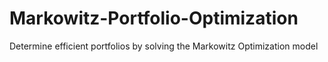 # Markowitz-Portfolio-Optimization
Determine efficient portfolios by solving the Markowitz Optimization model
